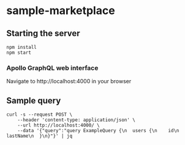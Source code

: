 # sample-marketplace

## Starting the server
```
npm install
npm start
```

### Apollo GraphQL web interface

Navigate to http://localhost:4000 in your browser

## Sample query
```
curl -s --request POST \
    --header 'content-type: application/json' \
    --url http://localhost:4000/ \
    --data '{"query":"query ExampleQuery {\n  users {\n    id\n    lastName\n  }\n}"}' | jq 
```
